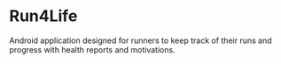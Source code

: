 # Run4Life
Android application designed for runners to keep track of their runs and progress with health reports and motivations.
